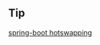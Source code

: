 ## Tip

[spring-boot hotswapping](https://docs.spring.io/spring-boot/docs/current/reference/html/howto-hotswapping.html)

